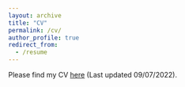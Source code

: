 ```yaml
---
layout: archive
title: "CV"
permalink: /cv/
author_profile: true
redirect_from:
  - /resume
---
```


Please find my CV [here](/files/CV_2022.pdf) (Last updated 09/07/2022).
